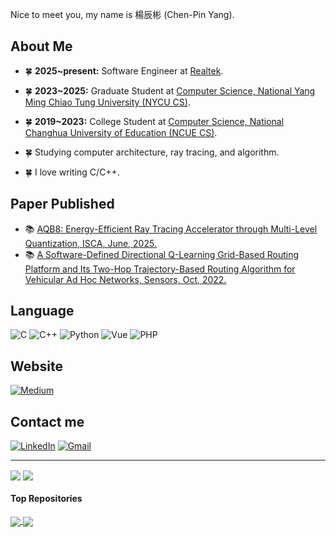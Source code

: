 Nice to meet you, my name is 楊辰彬 (Chen-Pin Yang).

About Me
---

- 🍀 **2025~present:** Software Engineer at [Realtek](https://www.realtek.com/).

- 🍀 **2023~2025:** Graduate Student at [Computer Science, National Yang Ming Chiao Tung University (NYCU CS)](https://www.cs.nycu.edu.tw/).

- 🍀 **2019~2023:** College Student at [Computer Science, National Changhua University of Education (NCUE CS)](https://www.csie.ncue.edu.tw/csie/).

- 🍀 Studying computer architecture, ray tracing, and algorithm.

- 🍀 I love writing C/C++.

Paper Published
---

- 📚 [AQB8: Energy-Efficient Ray Tracing Accelerator through Multi-Level Quantization, ISCA, June, 2025.](https://dl.acm.org/doi/10.1145/3695053.3731104)
- 📚 [A Software-Defined Directional Q-Learning Grid-Based Routing Platform and Its Two-Hop Trajectory-Based Routing Algorithm for Vehicular Ad Hoc Networks, Sensors, Oct, 2022.](https://www.mdpi.com/1424-8220/22/21/8222)

Language
---

![C](https://img.shields.io/badge/c-%2300599C.svg?style=for-the-badge&logo=c&logoColor=white)
![C++](https://img.shields.io/badge/cpp-%2300599C.svg?style=for-the-badge&logo=cpp&logoColor=white)
![Python](https://img.shields.io/badge/python-3670A0?style=for-the-badge&logo=python&logoColor=ffdd54)
![Vue](https://img.shields.io/badge/Vue.js-35495E?style=for-the-badge&logo=vuedotjs&logoColor=4FC08D)
![PHP](https://img.shields.io/badge/php-%23777BB4.svg?style=for-the-badge&logo=php&logoColor=white)

Website
---

[![Medium](https://img.shields.io/badge/Medium-000000?style=for-the-badge&logo=About.me&logoColor=white)](https://medium.com/@ycpin) 

Contact me
---

[![LinkedIn](https://img.shields.io/badge/linkedin-%230077B5.svg?style=for-the-badge&logo=linkedin&logoColor=white)](https://www.linkedin.com/in/%E8%BE%B0%E5%BD%AC-%E6%A5%8A-0a065221a/)
[![Gmail](https://img.shields.io/badge/Gmail-D14836?style=for-the-badge&logo=gmail&logoColor=white)](mailto:ycpin0624@gmail.com)

---
<a href="https://github.com/ycpin/github-readme-stats-sigma-five"><img align="center" src="https://github-readme-stats.vercel.app/api/top-langs/?username=ycpranchu&layout=donut&theme=tokyonight&hide_border=true" /></a>    <a href="https://github.com/anuraghazra/github-readme-stats"><img align="center" src="https://github-readme-stats.vercel.app/api?username=ycpranchu&show_icons=true&include_all_commits=true&theme=tokyonight&hide_border=true" /></a>

#### Top Repositories

<a href="https://github.com/ycpranchu/github-readme-stats">
  <img align="center" src="https://github-readme-stats-sigma-five.vercel.app/api/pin/?username=ycpranchu&repo=NYCU_Physical_Design_Automation_2023&theme=tokyonight&hide_border=true" />
</a>

<a href="https://github.com/ycpranchu/github-readme-stats">
  <img align="center" src="https://github-readme-stats-sigma-five.vercel.app/api/pin/?username=ycpranchu&repo=Taiwan-Railway-Inquiry-Bot&theme=tokyonight&hide_border=true" />
</a>
